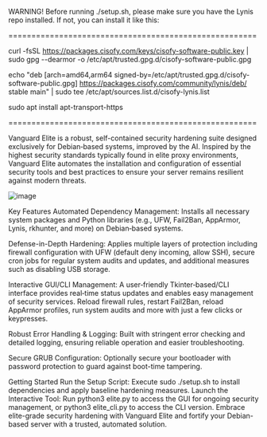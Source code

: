 WARNING! Before running ./setup.sh, please make sure you have the Lynis repo installed. If not, you can install it like this:

======================================================

curl -fsSL https://packages.cisofy.com/keys/cisofy-software-public.key | sudo gpg --dearmor -o /etc/apt/trusted.gpg.d/cisofy-software-public.gpg

echo "deb [arch=amd64,arm64 signed-by=/etc/apt/trusted.gpg.d/cisofy-software-public.gpg] https://packages.cisofy.com/community/lynis/deb/ stable main" | sudo tee /etc/apt/sources.list.d/cisofy-lynis.list

sudo apt install apt-transport-https

======================================================

Vanguard Elite is a robust, self-contained security hardening suite designed exclusively for Debian‑based systems, improved by the AI. Inspired by the highest security standards typically found in elite proxy environments, Vanguard Elite automates the installation and configuration of essential security tools and best practices to ensure your server remains resilient against modern threats.

![image](https://github.com/user-attachments/assets/fd48677b-b460-4ea9-867b-3de4d2be2eb2)

Key Features
Automated Dependency Management:
Installs all necessary system packages and Python libraries (e.g., UFW, Fail2Ban, AppArmor, Lynis, rkhunter, and more) on Debian‑based systems.

Defense-in-Depth Hardening:
Applies multiple layers of protection including firewall configuration with UFW (default deny incoming, allow SSH), secure cron jobs for regular system audits and updates, and additional measures such as disabling USB storage.

Interactive GUI/CLI Management:
A user‑friendly Tkinter‑based/CLI interface provides real‑time status updates and enables easy management of security services. Reload firewall rules, restart Fail2Ban, reload AppArmor profiles, run system audits and more with just a few clicks or keypresses.

Robust Error Handling & Logging:
Built with stringent error checking and detailed logging, ensuring reliable operation and easier troubleshooting.

Secure GRUB Configuration:
Optionally secure your bootloader with password protection to guard against boot-time tampering.

Getting Started
Run the Setup Script:
Execute sudo ./setup.sh to install dependencies and apply baseline hardening measures.
Launch the Interactive Tool:
Run python3 elite.py to access the GUI for ongoing security management, or python3 elite_cli.py to access the CLI version.
Embrace elite-grade security hardening with Vanguard Elite and fortify your Debian-based server with a trusted, automated solution.
